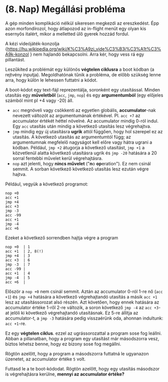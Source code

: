(8. Nap) Megállási probléma
==========================
A gép minden komplikáció nélkül sikeresen megkezdi az ereszkedést. Épp azon morfondírozol, hogy átlapozod az in-flight menüt egy olyan kis esernyős italért, mikor a melletted ülő gyerek hozzád fordul.

A kézi videójáték-konzolja {https://hu.wikipedia.org/wiki/K%C3%A9zi_vide%C3%B3j%C3%A1t%C3%A9k-konzol } nem hajlandó bekapcsolni. Arra kér, hogy vess rá egy pillantást.

Leszűkíted a problémát egy különös **végtelen ciklusra** a boot kódban (a rejtvény inputja). Megoldhatónak tűnik a probléma, de előbb szükség lenne arra, hogy külön le lehessen futtatni a kódot.

A boot-kódot egy text-fájl reprezentálja, soronként egy utasítással. Minden utasítás egy **műveletből** (``acc``, ``jmp``, ``nop``) és egy **argumentumból** (egy előjeles számból mint pl +4 vagy -20) áll. 

- ``acc`` megnöveli vagy csökkenti az egyetlen globális, **accumulator**-nak nevezett változót az argumentumának értékével. Pl. ``acc +7`` az accumulator értékét héttel növelné. Az accumulator mindig 0-ról indul. Egy ``acc`` utasítás után mindig a következő utasítás lesz végrehajtva.
- ``jmp`` mindig egy új utasításra **ugrik** attól függően, hogy hol szerepel ez az utasítás. A következő utasítás az argumentumtól függ; az argumentumnak megfelelő nagyságot kell előre vagy hátra ugrani a kódban. Például, ``jmp +2`` átugorja a következő utasítást, ``jmp +1`` a közvetlenül alatta következő utasításra ugrik és ``jmp -20`` hatására a 20 sorral fentebbi művelet kerül végrehajtásra.
- ``nop`` azt jelenti, hogy **nincs művelet** ("**n**o **op**eration"). Ez nem csinál semmit. A sorban következő következő utasítás lesz ezután végre hajtva.

Például, vegyük a következő programot:
```
nop +0
acc +1
jmp +4
acc +3
jmp -3
acc -99
acc +1
jmp -4
acc +6
```
Ezeket a következő sorrendben hajtja végre a program
```
nop +0  | 1
acc +1  | 2, 8(!)
jmp +4  | 3
acc +3  | 6
jmp -3  | 7
acc -99 |
acc +1  | 4
jmp -4  | 5
acc +6  |
```
Először a ``nop +0`` nem csinál semmit. Aztán az accumulator 0-ról 1-re nő (``acc +1``) és ``jmp +4`` hatására a következő végrehajtandó utasítás a másik ``acc +1`` lesz az utasítássorozat alsó részén. Azt követően, hogy ennek hatására az accumulator értéke 1-ről 2-re változik, a soron következő ``jmp -4`` az ``acc +3``-at jelöli ki következő végrehajtandó utasításnak. Ez 5-re állítja az accumulator-t, a ``jmp -3`` hatására pedig visszaérünk oda, ahonnan indultunk: ``acc +1``-re. 

Ez egy **végtelen ciklus**. ezzel az ugrássorozattal a program sose fog leállni. Abban a pillanatban, hogy a program egy utasítást már másodszorra vesz, biztos lehetsz benne, hogy ez bizony sose fog megállni.

Rögtön azelőtt, hogy a program a másodszorra futtatná le ugyanazon üzenetet, az accumulator értéke ``5`` volt.

Futtasd le a te boot-kódodat. Rögtön azelőtt, hogy egy utasítás másodszor is végrehajtásra kerülne, **mennyi az accumulator értéke?**